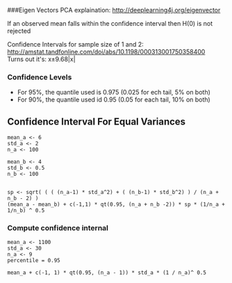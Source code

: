 ###Eigen Vectors PCA explaination: http://deeplearning4j.org/eigenvector  


If an observed mean falls within the confidence interval then H(0) is not rejected

Confidence Intervals for sample size of 1 and 2:  
http://amstat.tandfonline.com/doi/abs/10.1198/000313001750358400  
Turns out it's: x±9.68|x|

### Confidence Levels
- For 95%, the quantile used is 0.975 (0.025 for ech tail, 5% on both)
- For 90%, the quantile used id 0.95 (0.05 for each tail, 10% on both)

## Confidence Interval For Equal Variances
```{R}
mean_a <- 6
std_a <- 2
n_a <- 100

mean_b <- 4
std_b <- 0.5
n_b <- 100


sp <- sqrt( ( ( (n_a-1) * std_a^2) + ( (n_b-1) * std_b^2) ) / (n_a + n_b - 2) )
(mean_a - mean_b) + c(-1,1) * qt(0.95, (n_a + n_b -2)) * sp * (1/n_a + 1/n_b) ^ 0.5
```

### Compute confidence internal
```{R}
mean_a <- 1100
std_a <- 30
n_a <- 9
percentile = 0.95

mean_a + c(-1, 1) * qt(0.95, (n_a - 1)) * std_a * (1 / n_a)^ 0.5
```
